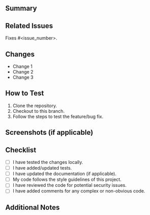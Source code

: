 ## Summary

<!-- Provide a brief summary of what this merge request does. -->

## Related Issues

<!-- Reference any related issues (use GitLab issue numbers). -->
Fixes #<issue_number>.

## Changes

<!-- List all major changes made in this merge request. -->
- Change 1
- Change 2
- Change 3

## How to Test

<!-- Provide instructions on how to test the changes. -->
1. Clone the repository.
2. Checkout to this branch.
3. Follow the steps to test the feature/bug fix.

## Screenshots (if applicable)

<!-- If relevant, include screenshots of UI changes or results. -->

## Checklist

- [ ] I have tested the changes locally.
- [ ] I have added/updated tests.
- [ ] I have updated the documentation (if applicable).
- [ ] My code follows the style guidelines of this project.
- [ ] I have reviewed the code for potential security issues.
- [ ] I have added comments for any complex or non-obvious code.

## Additional Notes

<!-- Any additional context or details that the reviewer should be aware of. -->
